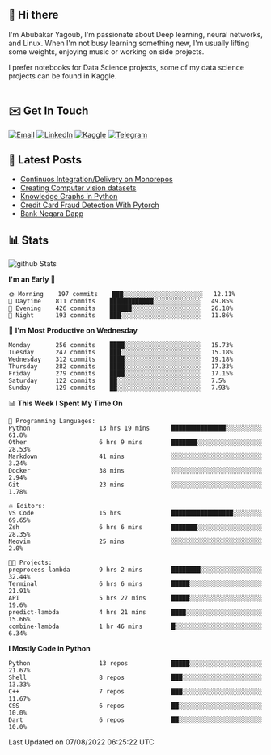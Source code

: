 ## 👋 Hi there

I'm Abubakar Yagoub, I'm passionate about Deep learning, neural networks, and
Linux. When I'm not busy learning something new, I'm usually lifting some
weights, enjoying music or working on side projects.

I prefer notebooks for Data Science projects, some of my data science projects
can be found in Kaggle. <br> <br>

## ✉️ Get In Touch

[![Email](https://img.shields.io/badge/Email-f1f1f1?style=for-the-badge&logo=gmail&logoColor=0f111a)](mailto:hi@blacksuan19.dev)
[![LinkedIn](https://img.shields.io/badge/LinkedIn-0077B5?style=for-the-badge&logo=linkedin&logoColor=white)](https://www.linkedin.com/in/blacksuan19/)
[![Kaggle](https://img.shields.io/badge/Kaggle-5acfff?style=for-the-badge&logo=kaggle&logoColor=white)](http://kaggle.com/abubakaryagob/)
[![Telegram](https://img.shields.io/badge/Telegram-2CA5E0?style=for-the-badge&logo=telegram&logoColor=white)](https://t.me/blacksuan19)

## 📩 Latest Posts

<!-- BLOG-POST-LIST:START -->
- [Continuos Integration/Delivery on Monorepos](http://blacksuan19.dev/blog/github-actions-monorepos/)
- [Creating Computer vision datasets](http://blacksuan19.dev/blog/creating-datasets/)
- [Knowledge Graphs in Python](http://blacksuan19.dev/projects/Knowledge_Graphs/)
- [Credit Card Fraud Detection With Pytorch](http://blacksuan19.dev/projects/credit-card-fraud-detection-with-pytorch/)
- [Bank Negara Dapp](http://blacksuan19.dev/projects/bank-negara/)
<!-- BLOG-POST-LIST:END -->

## 📊 Stats

![github Stats](https://github-readme-stats.vercel.app/api?username=blacksuan19&theme=github_dark&show_icons=true&count_private=true&custom_title=Github%20Stats&hide_border=true)

<!--START_SECTION:waka-->
**I'm an Early 🐤** 

```text
🌞 Morning    197 commits    ███░░░░░░░░░░░░░░░░░░░░░░   12.11% 
🌆 Daytime    811 commits    ████████████░░░░░░░░░░░░░   49.85% 
🌃 Evening    426 commits    ██████░░░░░░░░░░░░░░░░░░░   26.18% 
🌙 Night      193 commits    ███░░░░░░░░░░░░░░░░░░░░░░   11.86%

```
📅 **I'm Most Productive on Wednesday** 

```text
Monday       256 commits    ████░░░░░░░░░░░░░░░░░░░░░   15.73% 
Tuesday      247 commits    ███░░░░░░░░░░░░░░░░░░░░░░   15.18% 
Wednesday    312 commits    ████░░░░░░░░░░░░░░░░░░░░░   19.18% 
Thursday     282 commits    ████░░░░░░░░░░░░░░░░░░░░░   17.33% 
Friday       279 commits    ████░░░░░░░░░░░░░░░░░░░░░   17.15% 
Saturday     122 commits    ██░░░░░░░░░░░░░░░░░░░░░░░   7.5% 
Sunday       129 commits    ██░░░░░░░░░░░░░░░░░░░░░░░   7.93%

```


📊 **This Week I Spent My Time On** 

```text
💬 Programming Languages: 
Python                   13 hrs 19 mins      ███████████████░░░░░░░░░░   61.8% 
Other                    6 hrs 9 mins        ███████░░░░░░░░░░░░░░░░░░   28.53% 
Markdown                 41 mins             ░░░░░░░░░░░░░░░░░░░░░░░░░   3.24% 
Docker                   38 mins             ░░░░░░░░░░░░░░░░░░░░░░░░░   2.94% 
Git                      23 mins             ░░░░░░░░░░░░░░░░░░░░░░░░░   1.78%

🔥 Editors: 
VS Code                  15 hrs              █████████████████░░░░░░░░   69.65% 
Zsh                      6 hrs 6 mins        ███████░░░░░░░░░░░░░░░░░░   28.35% 
Neovim                   25 mins             ░░░░░░░░░░░░░░░░░░░░░░░░░   2.0%

🐱‍💻 Projects: 
preprocess-lambda        9 hrs 2 mins        ████████░░░░░░░░░░░░░░░░░   32.44% 
Terminal                 6 hrs 6 mins        █████░░░░░░░░░░░░░░░░░░░░   21.91% 
API                      5 hrs 27 mins       █████░░░░░░░░░░░░░░░░░░░░   19.6% 
predict-lambda           4 hrs 21 mins       ████░░░░░░░░░░░░░░░░░░░░░   15.66% 
combine-lambda           1 hr 46 mins        █░░░░░░░░░░░░░░░░░░░░░░░░   6.34%

```

**I Mostly Code in Python** 

```text
Python                   13 repos            █████░░░░░░░░░░░░░░░░░░░░   21.67% 
Shell                    8 repos             ███░░░░░░░░░░░░░░░░░░░░░░   13.33% 
C++                      7 repos             ███░░░░░░░░░░░░░░░░░░░░░░   11.67% 
CSS                      6 repos             ██░░░░░░░░░░░░░░░░░░░░░░░   10.0% 
Dart                     6 repos             ██░░░░░░░░░░░░░░░░░░░░░░░   10.0%

```



 Last Updated on 07/08/2022 06:25:22 UTC
<!--END_SECTION:waka-->
